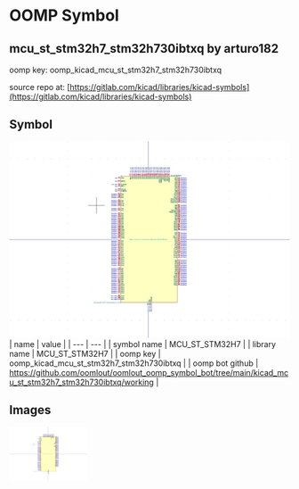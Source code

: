 # OOMP Symbol  
## mcu_st_stm32h7_stm32h730ibtxq  by arturo182  
  
oomp key: oomp_kicad_mcu_st_stm32h7_stm32h730ibtxq  
  
source repo at: [https://gitlab.com/kicad/libraries/kicad-symbols](https://gitlab.com/kicad/libraries/kicad-symbols)  
## Symbol  
  
[![working.png](working_600.png)](working.png)  
| name | value | 
| --- | --- | 
| symbol name | MCU_ST_STM32H7 | 
| library name | MCU_ST_STM32H7 | 
| oomp key | oomp_kicad_mcu_st_stm32h7_stm32h730ibtxq | 
| oomp bot github | https://github.com/oomlout/oomlout_oomp_symbol_bot/tree/main/kicad_mcu_st_stm32h7_stm32h730ibtxq/working | 
## Images  
  
[![working.png](working_140.png)](working.png)  
